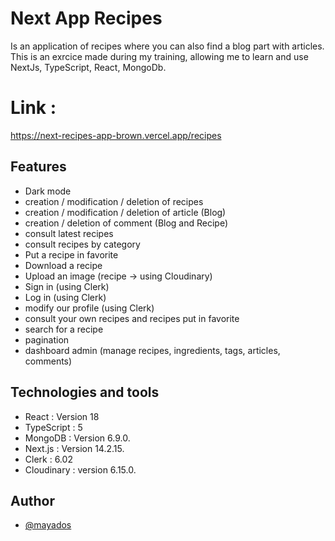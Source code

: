
# Next App Recipes

Is an application of recipes where you can also find a blog part with articles.
This is an exrcice made during my training, allowing me to learn and use NextJs, TypeScript, React, MongoDb.


# Link :
https://next-recipes-app-brown.vercel.app/recipes



## Features

- Dark mode
- creation / modification / deletion of recipes
-  creation / modification / deletion of article (Blog)
-  creation / deletion of comment (Blog and Recipe)
- consult latest recipes
- consult recipes by category
- Put a recipe in favorite
- Download a recipe
- Upload an image (recipe -> using Cloudinary)
- Sign in (using Clerk)
- Log in (using Clerk)
- modify our profile (using Clerk)
- consult your own recipes and recipes put in favorite 
- search for a recipe
- pagination
- dashboard admin (manage recipes, ingredients, tags, articles, comments)


## Technologies and tools

- React : Version 18 
- TypeScript : 5
- MongoDB : Version 6.9.0.
- Next.js : Version 14.2.15.
- Clerk : 6.02
- Cloudinary : version 6.15.0.


## Author

- [@mayados](https://www.github.com/mayados)
